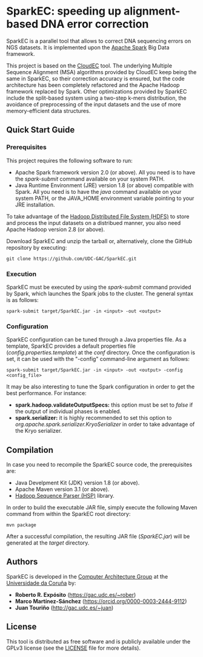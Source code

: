 # SparkEC: speeding up alignment-based DNA error correction

SparkEC is a parallel tool that allows to correct DNA sequencing errors on NGS datasets. It is implemented upon the [Apache Spark](https://spark.apache.org) Big Data framework.

This project is based on the [CloudEC](https://github.com/CSCLabTW/CloudEC) tool. The underlying Multiple Sequence Alignment (MSA) algorithms provided by CloudEC keep being the same in SparkEC, so their correction accuracy is ensured, but the code architecture has been completely refactored and the Apache Hadoop framework replaced by Spark. Other optimizations provided by SparkEC include the split-based system using a two-step k-mers distribution, the avoidance of preprocessing of the input datasets and the use of more memory-efficient data structures.


## Quick Start Guide

### Prerequisites

This project requires the following software to run:
* Apache Spark framework version 2.0 (or above). All you need is to have the *spark-submit* command available on your system PATH.
* Java Runtime Environment (JRE) version 1.8 (or above) compatible with Spark. All you need is to have the *java* command available on your system PATH, or the JAVA_HOME environment variable pointing to your JRE installation.

To take advantage of the [Hadoop Distributed File System (HDFS)](https://hadoop.apache.org/docs/current/hadoop-project-dist/hadoop-hdfs/HdfsDesign.html) to store and process the input datasets on a distribued manner, you also need Apache Hadoop version 2.8 (or above).

Download SparkEC and unzip the tarball or, alternatively, clone the GitHub repository by executing:

`git clone https://github.com/UDC-GAC/SparkEC.git`

### Execution

SparkEC must be executed by using the *spark-submit* command provided by Spark, which launches the Spark jobs to the cluster. The general syntax is as follows:

`spark-submit target/SparkEC.jar -in <input> -out <output>`


### Configuration

SparkEC configuration can be tuned through a Java properties file. As a template, SparkEC provides a default properties file (*config.properties.template*) at the *conf* directory. Once the configuration is set, it can be used with the "-config" command-line argument as follows:

`spark-submit target/SparkEC.jar -in <input> -out <output> -config <config_file>`

It may be also interesting to tune the Spark configuration in order to get the best performance. For instance:

* **spark.hadoop.validateOutputSpecs:** this option must be set to *false* if the output of individual phases is enabled.
* **spark.serializer:** it is highly recommended to set this option to *org.apache.spark.serializer.KryoSerializer* in order to take advantage of the Kryo serializer.


## Compilation

In case you need to recompile the SparkEC source code, the prerequisites are:
* Java Develpment Kit (JDK) version 1.8 (or above).
* Apache Maven version 3.1 (or above).
* [Hadoop Sequence Parser (HSP)](https://github.com/UDC-GAC/hsp) library.

In order to build the executable JAR file, simply execute the following Maven command from within the SparkEC root directory:

`mvn package`

After a successful compilation, the resulting JAR file (*SparkEC.jar*) will be generated at the *target* directory.


## Authors

SparkEC is developed in the [Computer Architecture Group](https://gac.udc.es/?page_id=770&lang=en) at the [Universidade da Coruña](https://www.udc.es/en) by:

* **Roberto R. Expósito** (https://gac.udc.es/~rober)
* **Marco Martínez-Sánchez** (https://orcid.org/0000-0003-2444-9112)
* **Juan Touriño** (http://gac.udc.es/~juan)


## License

This tool is distributed as free software and is publicly available under the GPLv3 license (see the [LICENSE](LICENSE) file for more details).
